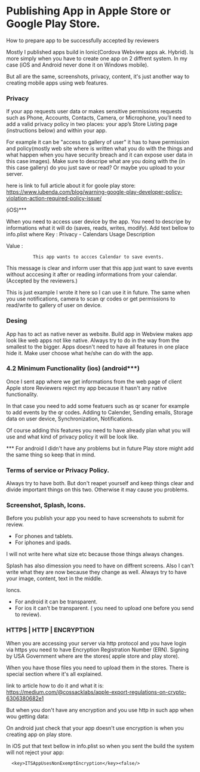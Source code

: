 # Publishing App in Apple Store or Google Play Store.
How to prepare app to be successfully accepted by reviewers

Mostly I published apps build in Ionic(Cordova Webview apps ak. Hybrid). Is more simply when you have to create one app on 2 diffrent system. In my case (iOS and Android never done it on Windows mobile).

But all are the same, screenshots, privacy, content, it's just another way to creating mobile apps using web features.

### Privacy
If your app requests user data or makes sensitive permissions requests such as Phone, Accounts, Contacts, Camera, or Microphone, you’ll need to add a valid privacy policy in two places: your app’s Store Listing page (instructions below) and within your app.

For example it can be "access to gallery of user" it has to have permission and policy(mostly web site where is written what you do with the things and what happen when you have security breach and it can expose user data in this case images). Make sure to descripe what are you doing with the (in this case gallery) do you just save or read? Or maybe you upload to your server. 

here is link to full article about it for goole play store: https://www.iubenda.com/blog/warning-google-play-developer-policy-violation-action-required-policy-issue/


(iOS)***

When you need to access user device by the app. You need to descripe by informations what it will do (saves, reads, writes, modify). Add text bellow to info.plist where Key      :  Privacy - Calendars Usage Description    

Value  :

              This app wants to accces Calendar to save events.
              
This message is clear and inform user that this app just want to save events without acccesing it after or reading informations from your calendar. (Accepted by the reviewers.)

This is just example I wrote it here so I can use it in future.  The same when you use notifications, camera to scan qr codes or get permissions to read/write to gallery of user on device.


### Desing              
App has to act as native never as website. Build app in Webview makes app look like web apps not like native. Always try to do in the way from the smallest to the bigger. Apps doesn't need to have all features in one place hide it. Make user choose what he/she can do with the app. 


### 4.2 Minimum Functionality (ios)  (android***)
Once I sent app where we get informations from the web page of client Apple store Reviewers reject my app because it hasn't any native 
functionality.

In that case you need to add some featuers such as qr scaner for example to add events by the qr codes. Adding to Calender, Sending emails, Storage data on user device, Synchronization, Notifications. 

Of course adding this features you need to have already plan what you will use and what kind of privacy policy it will be look like. 


*** For android I didn't have any problems but in future Play store might add the same thing so keep that in mind.

### Terms of service or Privacy Policy. 

Always try to have both. But don't reapet yourself and keep things clear and divide important things on this two. Otherwise it may cause you problems. 


### Screenshot, Splash, Icons.

Before you publish your app you need to have screenshots to submit for review. 

- For phones and tablets.
- For iphones and ipads.

I will not write here what size etc because those things always changes.

Splash has also dimession you need to have on diffrent screens. Also I can't write what they are now because they change as well.
Always try to have your image, content, text in the middle. 


Ioncs.

- For android it can be transparent.
- For ios it can't be transparent. ( you need to upload one before you send to review).



### HTTPS | HTTP | ENCRYPTION

When you are accessing your server via http protocol and you have login via https you need to have Encryption Registration Number (ERN).
Signing by USA Government where are the stores( apple store and play store).

When you have those files you need to upload them in the stores. There is special section where it's all explained.

link to article how to do it and what it is:
https://medium.com/@cossacklabs/apple-export-regulations-on-crypto-6306380682e1

But when you don't have any encryption and you use http in such app when wou getting data:

On android just check that your app doesn't use encryption is when you creating app on play store.

In iOS put that text bellow in info.plist so when you sent the build the system will not reject your app:

      <key>ITSAppUsesNonExemptEncryption</key><false/>
      









